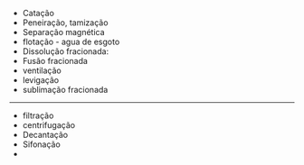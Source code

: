 - Catação 
- Peneiração, tamização 
- Separação magnética
- flotação - agua de esgoto
- Dissolução fracionada:
- Fusão fracionada
- ventilação
- levigação
- sublimação fracionada

---
- filtração 
- centrifugação 
- Decantação
- Sifonação
- 